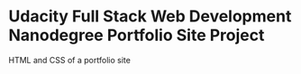 # Udacity Full Stack Web Development Nanodegree Portfolio Site Project
HTML and CSS of a portfolio site